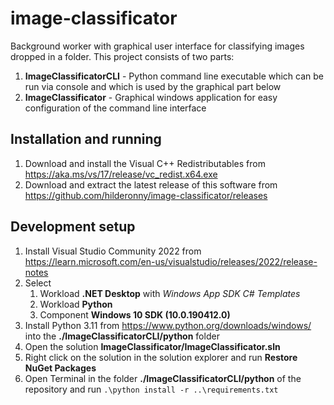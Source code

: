 # image-classificator

Background worker with graphical user interface for classifying images dropped in a folder. This project consists of two parts:

1. **ImageClassificatorCLI** - Python command line executable which can be run via console and which is used by the graphical part below
1. **ImageClassificator** - Graphical windows application for easy configuration of the command line interface

## Installation and running

1. Download and install the Visual C++ Redistributables from https://aka.ms/vs/17/release/vc_redist.x64.exe
1. Download and extract the latest release of this software from https://github.com/hilderonny/image-classificator/releases


## Development setup

1. Install Visual Studio Community 2022 from https://learn.microsoft.com/en-us/visualstudio/releases/2022/release-notes
1. Select
	1. Workload **.NET Desktop** with *Windows App SDK C# Templates*
	1. Workload **Python**
	1. Component **Windows 10 SDK (10.0.190412.0)**
1. Install Python 3.11 from https://www.python.org/downloads/windows/ into the **./ImageClassificatorCLI/python** folder
1. Open the solution **ImageClassificator/ImageClassificator.sln**
1. Right click on the solution in the solution explorer and run **Restore NuGet Packages**
1. Open Terminal in the folder **./ImageClassificatorCLI/python** of the repository and run `.\python install -r ..\requirements.txt`
